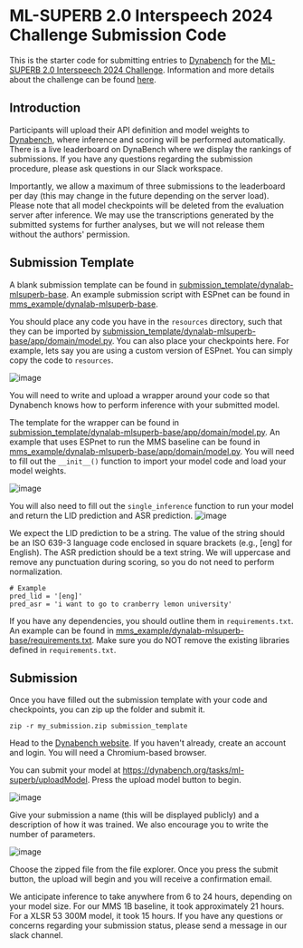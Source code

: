 # ML-SUPERB 2.0 Interspeech 2024 Challenge Submission Code

This is the starter code for submitting entries to [Dynabench](https://dynabench.org/tasks/ml-superb) for the [ML-SUPERB 2.0 Interspeech 2024 Challenge](https://multilingual.superbbenchmark.org/).
Information and more details about the challenge can be found [here](https://multilingual.superbbenchmark.org/challenge-interspeech2025/challenge_overview).

## Introduction

Participants will upload their API definition and model weights to [Dynabench](https://dynabench.org/tasks/ml-superb), where inference and scoring will be performed automatically. There is a live leaderboard on DynaBench where we display the rankings of submissions. If you have any questions regarding the submission procedure, please ask questions in our Slack workspace.

Importantly, we allow a maximum of three submissions to the leaderboard per day (this may change in the future depending on the server load). Please note that all model checkpoints will be deleted from the evaluation server after inference. We may use the transcriptions generated by the submitted systems for further analyses, but we will not release them without the authors' permission.

## Submission Template

A blank submission template can be found in [submission_template/dynalab-mlsuperb-base](submission_template/dynalab-mlsuperb-base).
An example submission script with ESPnet can be found in [mms_example/dynalab-mlsuperb-base](mms_example/dynalab-mlsuperb-base).

You should place any code you have in the `resources` directory, such that they can be imported by [submission_template/dynalab-mlsuperb-base/app/domain/model.py](submission_template/dynalab-mlsuperb-base/app/domain/model.py).
You can also place your checkpoints here.
For example, lets say you are using a custom version of ESPnet. You can simply copy the code to `resources`.

![image](https://github.com/user-attachments/assets/92711c5c-698e-482d-80d3-6d2463c81f95)


You will need to write and upload a wrapper around your code so that Dynabench knows how to perform inference with your submitted model.

The template for the wrapper can be found in [submission_template/dynalab-mlsuperb-base/app/domain/model.py](submission_template/dynalab-mlsuperb-base/app/domain/model.py).
An example that uses ESPnet to run the MMS baseline can be found in [mms_example/dynalab-mlsuperb-base/app/domain/model.py](mms_example/dynalab-mlsuperb-base/app/domain/model.py).
You will need to fill out the `__init__()` function to import your model code and load your model weights.

![image](https://github.com/user-attachments/assets/70131764-098b-4f92-9e7a-4c13fc1974ce)

You will also need to fill out the `single_inference` function to run your model and return the LID prediction and ASR prediction.
![image](https://github.com/user-attachments/assets/0dd27aaf-6522-4c18-b49b-e2b310c287f7)

We expect the LID prediction to be a string. The value of the string should be an ISO 639-3 language code enclosed in square brackets (e.g., [eng] for English).
The ASR prediction should be a text string. We will uppercase and remove any punctuation during scoring, so you do not need to perform normalization.

```
# Example
pred_lid = '[eng]'
pred_asr = 'i want to go to cranberry lemon university'
```

If you have any dependencies, you should outline them in `requirements.txt`. An example can be found in [mms_example/dynalab-mlsuperb-base/requirements.txt](mms_example/dynalab-mlsuperb-base/requirements.txt ).
Make sure you do NOT remove the existing libraries defined in `requirements.txt`.

## Submission

Once you have filled out the submission template with your code and checkpoints, you can zip up the folder and submit it.
```
zip -r my_submission.zip submission_template
```

Head to the [Dynabench website](https://dynabench.org/). If you haven't already, create an account and login. You will need a Chromium-based browser.

You can submit your model at https://dynabench.org/tasks/ml-superb/uploadModel. Press the upload model button to begin.

![image](https://github.com/user-attachments/assets/8b60e302-4000-4cbb-8c27-c4bf8c2f2df3)

Give your submission a name (this will be displayed publicly) and a description of how it was trained. We also encourage you to write the number of parameters.

![image](https://github.com/user-attachments/assets/9640f902-e4c9-4838-a5dd-03ea6d4edbae)

Choose the zipped file from the file explorer. Once you press the submit button, the upload will begin and you will receive a confirmation email.

We anticipate inference to take anywhere from 6 to 24 hours, depending on your model size. For our MMS 1B baseline, it took approximately 21 hours. For a XLSR 53 300M model, it took 15 hours. If you have any questions or concerns regarding your submission status, please send a message in our slack channel.
